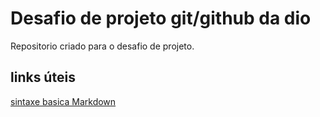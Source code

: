 # Desafio de projeto git/github da dio
Repositorio criado para o desafio de projeto.
## links úteis 
[sintaxe basica Markdown](https://www.markdownguide.org/basic-syntax/)
